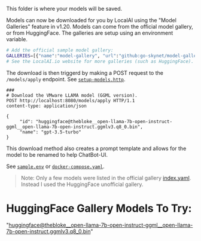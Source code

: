 This folder is where your models will be saved.

Models can now be downloaded for you by LocalAI using the "Model Galleries" feature in v1.20. Models can come from the official model gallery, or from HuggingFace. The galleries are setup using an environment variable. 

```bash
# Add the official sample model gallery:
GALLERIES=[{"name":"model-gallery", "url":"github:go-skynet/model-gallery/index.yaml"}]
# See the LocalAI.io website for more galleries (such as HuggingFace).
```

The download is then triggerd by making a POST request to the `/models/apply` endpoint. See [`setup-models.http`](../setup-models.http).

```
###
# Download the VMware LLAMA model (GGML version).
POST http://localhost:8080/models/apply HTTP/1.1
content-type: application/json

{         
     "id": "huggingface@thebloke__open-llama-7b-open-instruct-ggml__open-llama-7b-open-instruct.ggmlv3.q8_0.bin",
     "name": "gpt-3.5-turbo"
}
```

This download method also creates a prompt template and allows for the model to be renamed to help ChatBot-UI. 

See [`sample.env`](../sample.env) or [`docker-compose.yaml`](../docker-compose.yaml). 

> Note: Only a few models were listed in the official gallery [index.yaml](https://github.com/go-skynet/model-gallery/blob/main/index.yaml). Instead I used the HuggingFace unofficial gallery.

# HuggingFace Gallery Models To Try:

"huggingface@thebloke__open-llama-7b-open-instruct-ggml__open-llama-7b-open-instruct.ggmlv3.q8_0.bin"

